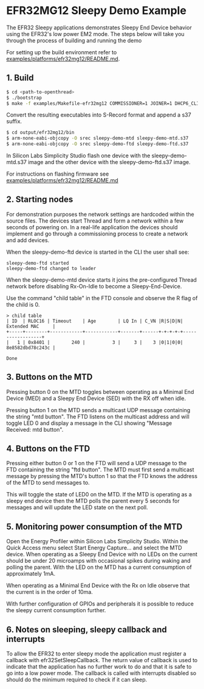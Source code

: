 # EFR32MG12 Sleepy Demo Example

The EFR32 Sleepy applications demonstrates Sleepy End Device behavior using the EFR32's low power EM2 mode. The steps below will take you through the process of building and running the demo

For setting up the build environment refer to [examples/platforms/efr32mg12/README.md](../README.md).

## 1. Build

```bash
$ cd <path-to-openthread>
$ ./bootstrap
$ make -f examples/Makefile-efr32mg12 COMMISSIONER=1 JOINER=1 DHCP6_CLIENT=1 DHCP6_SERVER=1 BOARD=BRD4161A
```

Convert the resulting executables into S-Record format and append a s37 suffix.

```bash
$ cd output/efr32mg12/bin
$ arm-none-eabi-objcopy -O srec sleepy-demo-mtd sleepy-demo-mtd.s37
$ arm-none-eabi-objcopy -O srec sleepy-demo-ftd sleepy-demo-ftd.s37
```

In Silicon Labs Simplicity Studio flash one device with the sleepy-demo-mtd.s37 image and the other device with the sleepy-demo-ftd.s37 image.

For instructions on flashing firmware see [examples/platforms/efr32mg12/README.md](../README.md#flash-binaries)

## 2. Starting nodes

For demonstration purposes the network settings are hardcoded within the source files. The devices start Thread and form a network within a few seconds of powering on. In a real-life application the devices should implement and go through a commissioning process to create a network and add devices.

When the sleepy-demo-ftd device is started in the CLI the user shall see:

```
sleepy-demo-ftd started
sleepy-demo-ftd changed to leader
```

When the sleepy-demo-mtd device starts it joins the pre-configured Thread network before disabling Rx-On-Idle to become a Sleepy-End-Device.

Use the command "child table" in the FTD console and observe the R flag of the child is 0.

```
> child table
| ID  | RLOC16 | Timeout    | Age        | LQ In | C_VN |R|S|D|N| Extended MAC     |
+-----+--------+------------+------------+-------+------+-+-+-+-+------------------+
|   1 | 0x8401 |        240 |          3 |     3 |    3 |0|1|0|0| 8e8582dbd78c243c |

Done
```

## 3. Buttons on the MTD

Pressing button 0 on the MTD toggles between operating as a Minimal End Device (MED) and a Sleepy End Device (SED) with the RX off when idle.

Pressing button 1 on the MTD sends a multicast UDP message containing the string "mtd button". The FTD listens on the multicast address and will toggle LED 0 and display a message in the CLI showing "Message Received: mtd button".

## 4. Buttons on the FTD

Pressing either button 0 or 1 on the FTD will send a UDP message to the FTD containing the string "ftd button". The MTD must first send a multicast message by pressing the MTD's button 1 so that the FTD knows the address of the MTD to send messages to.

This will toggle the state of LED0 on the MTD. If the MTD is operating as a sleepy end device then the MTD polls the parent every 5 seconds for messages and will update the LED state on the next poll.

## 5. Monitoring power consumption of the MTD

Open the Energy Profiler within Silicon Labs Simplicity Studio. Within the Quick Access menu select Start Energy Capture... and select the MTD device. When operating as a Sleepy End Device with no LEDs on the current should be under 20 microamps with occasional spikes during waking and polling the parent. With the LED on the MTD has a current consumption of approximately 1mA.

When operating as a Minimal End Device with the Rx on Idle observe that the current is in the order of 10ma.

With further configuration of GPIOs and peripherals it is possible to reduce the sleepy current consumption further.

## 6. Notes on sleeping, sleepy callback and interrupts

To allow the EFR32 to enter sleepy mode the application must register a callback with efr32SetSleepCallback. The return value of callback is used to indicate that the application has no further work to do and that it is safe to go into a low power mode. The callback is called with interrupts disabled so should do the minimum required to check if it can sleep.
